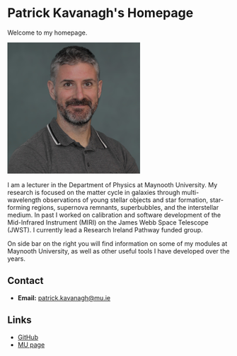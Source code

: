 # Patrick Kavanagh's Homepage

Welcome to my homepage.
  
![paddy](content/images/paddy.png)

I am a lecturer in the Department of Physics at Maynooth University. My research is focused on the matter cycle in galaxies through multi-wavelength observations of young stellar objects and star formation, star-forming regions, supernova remnants, superbubbles, and the interstellar medium. In past I worked on calibration and software development of the Mid-Infrared Instrument (MIRI) on the James Webb Space Telescope (JWST). I currently lead a Research Ireland Pathway funded group.

On side bar on the right you will find information on some of my modules at Maynooth University, as well as other useful tools I have developed over the years.

## Contact

- **Email:** patrick.kavanagh@mu.ie

## Links

- [GitHub](https://github.com/PaddyKavanagh)
- [MU page](https://www.maynoothuniversity.ie/faculty-science-engineering/our-people/patrick-kavanagh)
